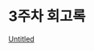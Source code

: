 # 3주차 회고록

[Untitled](3%E1%84%8C%E1%85%AE%E1%84%8E%E1%85%A1%20%E1%84%92%E1%85%AC%E1%84%80%E1%85%A9%E1%84%85%E1%85%A9%E1%86%A8%20a1ceda7a7b03422695d7170823634e40/Untitled.pdf)